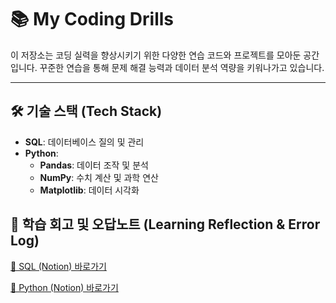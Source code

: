 # 📚 My Coding Drills
이 저장소는 코딩 실력을 향상시키기 위한 다양한 연습 코드와 프로젝트를 모아둔 공간입니다. 꾸준한 연습을 통해 문제 해결 능력과 데이터 분석 역량을 키워나가고 있습니다.

---

## 🛠️ 기술 스택 (Tech Stack)
* **SQL**: 데이터베이스 질의 및 관리
* **Python**:
    * **Pandas**: 데이터 조작 및 분석
    * **NumPy**: 수치 계산 및 과학 연산
    * **Matplotlib**: 데이터 시각화


## 🧐 학습 회고 및 오답노트 (Learning Reflection & Error Log)
[🚀 SQL (Notion) 바로가기](https://www.notion.so/Python-210f12c0147d809da8c1f9fce13cfdce?pvs=94)

[🚀 Python (Notion) 바로가기](https://www.notion.so/Python-210f12c0147d809da8c1f9fce13cfdce?pvs=94)
